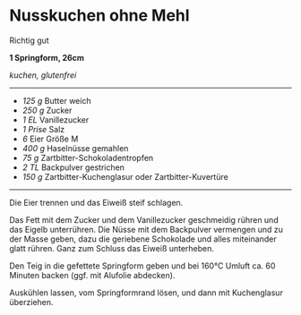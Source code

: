 # Nusskuchen ohne Mehl

Richtig gut

**1 Springform, 26cm**

*kuchen, glutenfrei*

---

- *125 g* Butter weich
- *250 g* Zucker
- *1 EL* Vanillezucker
- *1 Prise* Salz
- *6* Eier Größe M
- *400 g* Haselnüsse gemahlen
- *75 g* Zartbitter-Schokoladentropfen
- *2 TL* Backpulver gestrichen
- *150 g* Zartbitter-Kuchenglasur oder Zartbitter-Kuvertüre

---

Die Eier trennen und das Eiweiß steif schlagen.

Das Fett mit dem Zucker und dem Vanillezucker geschmeidig rühren und das Eigelb unterrühren. Die Nüsse mit dem
Backpulver vermengen und zu der Masse geben, dazu die geriebene Schokolade und alles miteinander glatt rühren.
Ganz zum Schluss das Eiweiß unterheben.

Den Teig in die gefettete Springform geben und bei 160°C Umluft ca. 60 Minuten backen (ggf. mit Alufolie abdecken).

Auskühlen lassen, vom Springformrand lösen, und dann mit Kuchenglasur überziehen.
